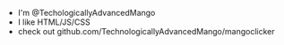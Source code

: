 - I'm @TechologicallyAdvancedMango
- I like HTML/JS/CSS
- check out github.com/TechnologicallyAdvancedMango/mangoclicker 

<!---
TechnologicallyAdvancedMango/TechnologicallyAdvancedMango is a ✨ special ✨ repository because its `README.md` (this file) appears on your GitHub profile.
You can click the Preview link to take a look at your changes.
--->
